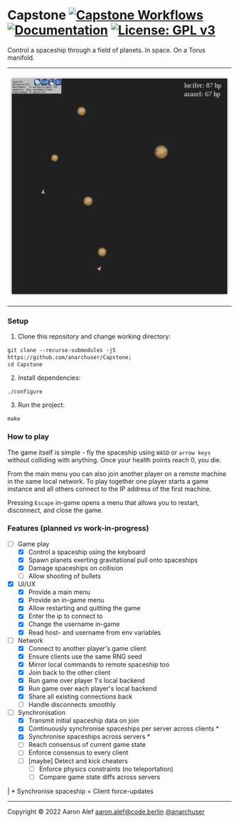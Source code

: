 # Capstone [![Capstone Workflows](https://github.com/anarchuser/Capstone/actions/workflows/Capstone.yml/badge.svg)](https://github.com/anarchuser/Capstone/actions)  [![Documentation](https://codedocs.xyz/anarchuser/Capstone.svg)](https://codedocs.xyz/anarchuser/Capstone/) [![License: GPL v3](https://img.shields.io/badge/License-GPLv3-blue.svg)](https://github.com/anarchuser/Capstone/blob/master/LICENSE)

Control a spaceship through a field of planets. In space. On a Torus manifold.

----

![Screenshot](data/screenshot2.png)

----

### Setup

1. Clone this repository and change working directory:
```shell
git clone --recurse-submodules -j5 https://github.com/anarchuser/Capstone;
cd Capstone
```

2. Install dependencies:
```shell
./configure
```

3. Run the project:
```shell
make
```

### How to play

The game itself is simple - fly the spaceship using `WASD` or `arrow keys` without colliding with anything. Once your health points reach 0, you die.  

From the main menu you can also join another player on a remote machine in the same local network. To play together one player starts a game instance and all others connect to the IP address of the first machine.

Pressing `Escape` in-game opens a menu that allows you to restart, disconnect, and close the game.

### Features (planned _vs_ work-in-progress)

* [ ] Game play
  * [x] Control a spaceship using the keyboard
  * [x] Spawn planets exerting gravitational pull onto spaceships
  * [x] Damage spaceships on collision
  * [ ] Allow shooting of bullets
* [x] UI/UX
  * [x] Provide a main menu
  * [x] Provide an in-game menu
  * [x] Allow restarting and quitting the game
  * [x] Enter the ip to connect to
  * [x] Change the username in-game
  * [x] Read host- and username from env variables
* [ ] Network
  * [x] Connect to another player's game client
  * [x] Ensure clients use the same RNG seed
  * [x] Mirror local commands to remote spaceship too
  * [x] Join back to the other client
  * [x] Run game over player 1's local backend
  * [x] Run game over each player's local backend
  * [x] Share all existing connections back
  * [ ] Handle disconnects smoothly
* [ ] Synchronisation
  * [x] Transmit initial spaceship data on join
  * [x] Continuously synchronise spaceships per server across clients *
  * [x] Synchronise spaceships across servers *
  * [ ] Reach consensus of current game state
  * [ ] Enforce consensus to every client
  * [ ] [maybe] Detect and kick cheaters
    * [ ] Enforce physics constraints (no teleportation)
    * [ ] Compare game state diffs across servers

| * Synchronise spaceship = Client force-updates 

----

Copyright © 2022 Aaron Alef <aaron.alef@code.berlin> [@anarchuser](https://github.com/anarchuser)
